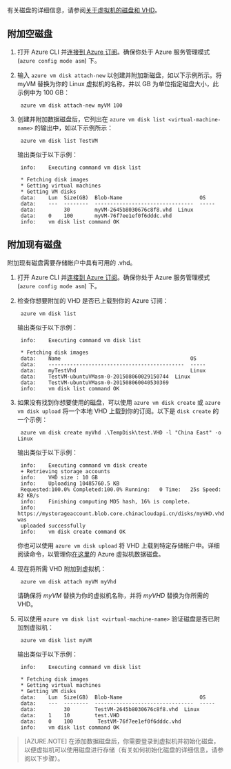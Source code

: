 <!-- need to be verified -->



有关磁盘的详细信息，请参阅[关于虚拟机的磁盘和 VHD](/documentation/articles/virtual-machines-linux-about-disks-vhds/)。

## <a id="attachempty"></a> 附加空磁盘
1. 打开 Azure CLI 并[连接到 Azure 订阅](/documentation/articles/xplat-cli-connect/)。确保你处于 Azure 服务管理模式 (`azure config mode asm`) 下。
2. 输入 `azure vm disk attach-new` 以创建并附加新磁盘，如以下示例所示。将 myVM 替换为你的 Linux 虚拟机的名称，并以 GB 为单位指定磁盘大小，此示例中为 100 GB：

        azure vm disk attach-new myVM 100

3. 创建并附加数据磁盘后，它列出在 `azure vm disk list <virtual-machine-name>` 的输出中，如以下示例所示：

        azure vm disk list TestVM

    输出类似于以下示例：

        info:    Executing command vm disk list
    
        * Fetching disk images
        * Getting virtual machines
        * Getting VM disks
        data:    Lun  Size(GB)  Blob-Name                         OS
        data:    ---  --------  --------------------------------  -----
        data:         30        myVM-2645b8030676c8f8.vhd  Linux
        data:    0    100       myVM-76f7ee1ef0f6dddc.vhd
        info:    vm disk list command OK

## <a id="attachexisting"></a> 附加现有磁盘
附加现有磁盘需要存储帐户中具有可用的 .vhd。

1. 打开 Azure CLI 并[连接到 Azure 订阅](/documentation/articles/xplat-cli-connect/)。确保你处于 Azure 服务管理模式 (`azure config mode asm`) 下。
2. 检查你想要附加的 VHD 是否已上载到你的 Azure 订阅：

        azure vm disk list

    输出类似于以下示例：

        info:    Executing command vm disk list
    
        * Fetching disk images
        data:    Name                                          OS
        data:    --------------------------------------------  -----
        data:    myTestVhd                                     Linux
        data:    TestVM-ubuntuVMasm-0-201508060029150744  Linux
        data:    TestVM-ubuntuVMasm-0-201508060040530369
        info:    vm disk list command OK

3. 如果没有找到你想要使用的磁盘，可以使用 `azure vm disk create` 或 `azure vm disk upload` 将一个本地 VHD 上载到你的订阅。以下是 `disk create` 的一个示例：

        azure vm disk create myVhd .\TempDisk\test.VHD -l "China East" -o Linux

    输出类似于以下示例：

        info:    Executing command vm disk create
        + Retrieving storage accounts
        info:    VHD size : 10 GB
        info:    Uploading 10485760.5 KB
        Requested:100.0% Completed:100.0% Running:   0 Time:   25s Speed:    82 KB/s
        info:    Finishing computing MD5 hash, 16% is complete.
        info:    https://mystorageaccount.blob.core.chinacloudapi.cn/disks/myVHD.vhd was
        uploaded successfully
        info:    vm disk create command OK

    你也可以使用 `azure vm disk upload` 将 VHD 上载到特定存储帐户中。详细阅读命令，以管理你[在这里](/documentation/articles/virtual-machines-command-line-tools/#commands-to-manage-your-azure-virtual-machine-data-disks)的 Azure 虚拟机数据磁盘。

4. 现在将所需 VHD 附加到虚拟机：

        azure vm disk attach myVM myVhd

    请确保将 *myVM* 替换为你的虚拟机名称，并将 *myVHD* 替换为你所需的 VHD。

5. 可以使用 `azure vm disk list <virtual-machine-name>` 验证磁盘是否已附加到虚拟机：

        azure vm disk list myVM

    输出类似于以下示例：

        info:    Executing command vm disk list
    
        * Fetching disk images
        * Getting virtual machines
        * Getting VM disks
        data:    Lun  Size(GB)  Blob-Name                         OS
        data:    ---  --------  --------------------------------  -----
        data:         30        TestVM-2645b8030676c8f8.vhd  Linux
        data:    1    10        test.VHD
        data:    0    100        TestVM-76f7ee1ef0f6dddc.vhd
        info:    vm disk list command OK

> [AZURE.NOTE]
在添加数据磁盘后，你需要登录到虚拟机并初始化磁盘，以便虚拟机可以使用磁盘进行存储（有关如何初始化磁盘的详细信息，请参阅以下步骤）。
> 
> 

<!---HONumber=Mooncake_1212_2016-->